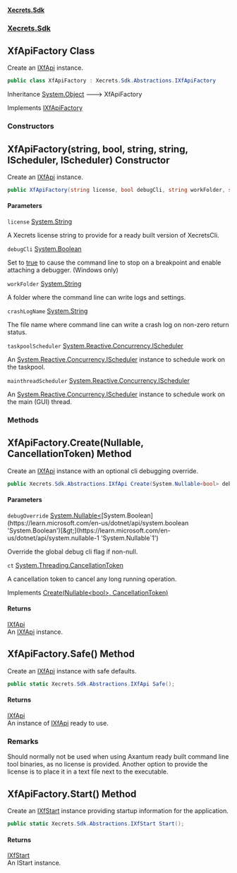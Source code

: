 #### [Xecrets.Sdk](index.md 'index')
### [Xecrets.Sdk](Xecrets.Sdk.md 'Xecrets.Sdk')

## XfApiFactory Class

Create an [IXfApi](Xecrets.Sdk.Abstractions.md#Xecrets.Sdk.Abstractions.IXfApi 'Xecrets.Sdk.Abstractions.IXfApi') instance.

```csharp
public class XfApiFactory : Xecrets.Sdk.Abstractions.IXfApiFactory
```

Inheritance [System.Object](https://learn.microsoft.com/en-us/dotnet/api/system.object 'System.Object') &#129106; XfApiFactory

Implements [IXfApiFactory](Xecrets.Sdk.Abstractions.md#Xecrets.Sdk.Abstractions.IXfApiFactory 'Xecrets.Sdk.Abstractions.IXfApiFactory')
### Constructors

<a name='Xecrets.Sdk.XfApiFactory.XfApiFactory(string,bool,string,string,System.Reactive.Concurrency.IScheduler,System.Reactive.Concurrency.IScheduler)'></a>

## XfApiFactory(string, bool, string, string, IScheduler, IScheduler) Constructor

Create an [IXfApi](Xecrets.Sdk.Abstractions.md#Xecrets.Sdk.Abstractions.IXfApi 'Xecrets.Sdk.Abstractions.IXfApi') instance.

```csharp
public XfApiFactory(string license, bool debugCli, string workFolder, string crashLogName, System.Reactive.Concurrency.IScheduler taskpoolScheduler, System.Reactive.Concurrency.IScheduler mainthreadScheduler);
```
#### Parameters

<a name='Xecrets.Sdk.XfApiFactory.XfApiFactory(string,bool,string,string,System.Reactive.Concurrency.IScheduler,System.Reactive.Concurrency.IScheduler).license'></a>

`license` [System.String](https://learn.microsoft.com/en-us/dotnet/api/system.string 'System.String')

A Xecrets license string to provide for a ready built version of XecretsCli.

<a name='Xecrets.Sdk.XfApiFactory.XfApiFactory(string,bool,string,string,System.Reactive.Concurrency.IScheduler,System.Reactive.Concurrency.IScheduler).debugCli'></a>

`debugCli` [System.Boolean](https://learn.microsoft.com/en-us/dotnet/api/system.boolean 'System.Boolean')

Set to [true](https://docs.microsoft.com/en-us/dotnet/csharp/language-reference/builtin-types/bool 'https://docs.microsoft.com/en-us/dotnet/csharp/language-reference/builtin-types/bool') to cause the command line to stop on a breakpoint and
            enable attaching a debugger. (Windows only)

<a name='Xecrets.Sdk.XfApiFactory.XfApiFactory(string,bool,string,string,System.Reactive.Concurrency.IScheduler,System.Reactive.Concurrency.IScheduler).workFolder'></a>

`workFolder` [System.String](https://learn.microsoft.com/en-us/dotnet/api/system.string 'System.String')

A folder where the command line can write logs and settings.

<a name='Xecrets.Sdk.XfApiFactory.XfApiFactory(string,bool,string,string,System.Reactive.Concurrency.IScheduler,System.Reactive.Concurrency.IScheduler).crashLogName'></a>

`crashLogName` [System.String](https://learn.microsoft.com/en-us/dotnet/api/system.string 'System.String')

The file name where command line can write a crash log on non-zero return
            status.

<a name='Xecrets.Sdk.XfApiFactory.XfApiFactory(string,bool,string,string,System.Reactive.Concurrency.IScheduler,System.Reactive.Concurrency.IScheduler).taskpoolScheduler'></a>

`taskpoolScheduler` [System.Reactive.Concurrency.IScheduler](https://learn.microsoft.com/en-us/dotnet/api/system.reactive.concurrency.ischeduler 'System.Reactive.Concurrency.IScheduler')

An [System.Reactive.Concurrency.IScheduler](https://learn.microsoft.com/en-us/dotnet/api/system.reactive.concurrency.ischeduler 'System.Reactive.Concurrency.IScheduler') instance to schedule work on the
            taskpool.

<a name='Xecrets.Sdk.XfApiFactory.XfApiFactory(string,bool,string,string,System.Reactive.Concurrency.IScheduler,System.Reactive.Concurrency.IScheduler).mainthreadScheduler'></a>

`mainthreadScheduler` [System.Reactive.Concurrency.IScheduler](https://learn.microsoft.com/en-us/dotnet/api/system.reactive.concurrency.ischeduler 'System.Reactive.Concurrency.IScheduler')

An [System.Reactive.Concurrency.IScheduler](https://learn.microsoft.com/en-us/dotnet/api/system.reactive.concurrency.ischeduler 'System.Reactive.Concurrency.IScheduler') instance to schedule work on the main (GUI)
            thread.
### Methods

<a name='Xecrets.Sdk.XfApiFactory.Create(System.Nullable_bool_,System.Threading.CancellationToken)'></a>

## XfApiFactory.Create(Nullable<bool>, CancellationToken) Method

Create an [IXfApi](Xecrets.Sdk.Abstractions.md#Xecrets.Sdk.Abstractions.IXfApi 'Xecrets.Sdk.Abstractions.IXfApi') instance with an optional cli debugging override.

```csharp
public Xecrets.Sdk.Abstractions.IXfApi Create(System.Nullable<bool> debugOverride, System.Threading.CancellationToken ct);
```
#### Parameters

<a name='Xecrets.Sdk.XfApiFactory.Create(System.Nullable_bool_,System.Threading.CancellationToken).debugOverride'></a>

`debugOverride` [System.Nullable&lt;](https://learn.microsoft.com/en-us/dotnet/api/system.nullable-1 'System.Nullable`1')[System.Boolean](https://learn.microsoft.com/en-us/dotnet/api/system.boolean 'System.Boolean')[&gt;](https://learn.microsoft.com/en-us/dotnet/api/system.nullable-1 'System.Nullable`1')

Override the global debug cli flag if non-null.

<a name='Xecrets.Sdk.XfApiFactory.Create(System.Nullable_bool_,System.Threading.CancellationToken).ct'></a>

`ct` [System.Threading.CancellationToken](https://learn.microsoft.com/en-us/dotnet/api/system.threading.cancellationtoken 'System.Threading.CancellationToken')

A cancellation token to cancel any long running operation.

Implements [Create(Nullable&lt;bool&gt;, CancellationToken)](Xecrets.Sdk.Abstractions.md#Xecrets.Sdk.Abstractions.IXfApiFactory.Create(System.Nullable_bool_,System.Threading.CancellationToken) 'Xecrets.Sdk.Abstractions.IXfApiFactory.Create(System.Nullable<bool>, System.Threading.CancellationToken)')

#### Returns
[IXfApi](Xecrets.Sdk.Abstractions.md#Xecrets.Sdk.Abstractions.IXfApi 'Xecrets.Sdk.Abstractions.IXfApi')  
An [IXfApi](Xecrets.Sdk.Abstractions.md#Xecrets.Sdk.Abstractions.IXfApi 'Xecrets.Sdk.Abstractions.IXfApi') instance.

<a name='Xecrets.Sdk.XfApiFactory.Safe()'></a>

## XfApiFactory.Safe() Method

Create an [IXfApi](Xecrets.Sdk.Abstractions.md#Xecrets.Sdk.Abstractions.IXfApi 'Xecrets.Sdk.Abstractions.IXfApi') instance with safe defaults.

```csharp
public static Xecrets.Sdk.Abstractions.IXfApi Safe();
```

#### Returns
[IXfApi](Xecrets.Sdk.Abstractions.md#Xecrets.Sdk.Abstractions.IXfApi 'Xecrets.Sdk.Abstractions.IXfApi')  
An instance of [IXfApi](Xecrets.Sdk.Abstractions.md#Xecrets.Sdk.Abstractions.IXfApi 'Xecrets.Sdk.Abstractions.IXfApi') ready to use.

### Remarks
Should normally not be used when using Axantum ready built command line tool binaries, as no license is
provided. Another option to provide the license is to place it in a text file next to the executable.

<a name='Xecrets.Sdk.XfApiFactory.Start()'></a>

## XfApiFactory.Start() Method

Create an [IXfStart](Xecrets.Sdk.Abstractions.md#Xecrets.Sdk.Abstractions.IXfStart 'Xecrets.Sdk.Abstractions.IXfStart') instance providing startup information for the application.

```csharp
public static Xecrets.Sdk.Abstractions.IXfStart Start();
```

#### Returns
[IXfStart](Xecrets.Sdk.Abstractions.md#Xecrets.Sdk.Abstractions.IXfStart 'Xecrets.Sdk.Abstractions.IXfStart')  
An IStart instance.